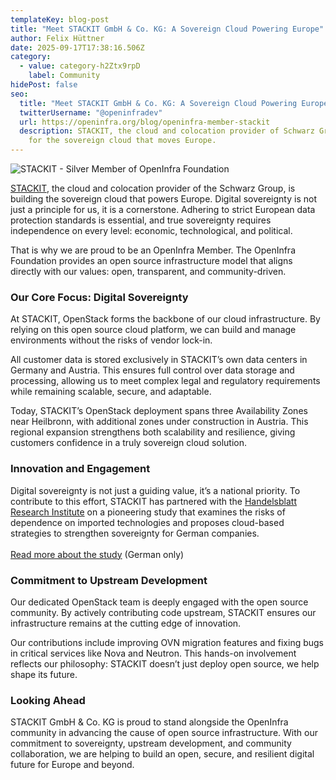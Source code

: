 ```yaml
---
templateKey: blog-post
title: "Meet STACKIT GmbH & Co. KG: A Sovereign Cloud Powering Europe"
author: Felix Hüttner
date: 2025-09-17T17:38:16.506Z
category:
  - value: category-h2Ztx9rpD
    label: Community
hidePost: false
seo:
  title: "Meet STACKIT GmbH & Co. KG: A Sovereign Cloud Powering Europe"
  twitterUsername: "@openinfradev"
  url: https://openinfra.org/blog/openinfra-member-stackit
  description: STACKIT, the cloud and colocation provider of Schwarz Group, stands
    for the sovereign cloud that moves Europe.
---
```

![STACKIT - Silver Member of OpenInfra Foundation](/img/stackit-membershout.png "STACKIT - Silver Member of OpenInfra Foundation")

[STACKIT](https://www.stackit.de/en/), the cloud and colocation provider of the Schwarz Group, is building the sovereign cloud that powers Europe. Digital sovereignty is not just a principle for us, it is a cornerstone. Adhering to strict European data protection standards is essential, and true sovereignty requires independence on every level: economic, technological, and political.

That is why we are proud to be an OpenInfra Member. The OpenInfra Foundation provides an open source infrastructure model that aligns directly with our values: open, transparent, and community-driven.

### Our Core Focus: Digital Sovereignty

At STACKIT, OpenStack forms the backbone of our cloud infrastructure. By relying on this open source cloud platform, we can build and manage environments without the risks of vendor lock-in.

All customer data is stored exclusively in STACKIT’s own data centers in Germany and Austria. This ensures full control over data storage and processing, allowing us to meet complex legal and regulatory requirements while remaining scalable, secure, and adaptable.

Today, STACKIT’s OpenStack deployment spans three Availability Zones near Heilbronn, with additional zones under construction in Austria. This regional expansion strengthens both scalability and resilience, giving customers confidence in a truly sovereign cloud solution.

### Innovation and Engagement

Digital sovereignty is not just a guiding value, it’s a national priority. To contribute to this effort, STACKIT has partnered with the [Handelsblatt Research Institute](https://research.handelsblatt.com/) on a pioneering study that examines the risks of dependence on imported technologies and proposes cloud-based strategies to strengthen sovereignty for German companies.\
\
[Read more about the study](https://www.stackit.de/de/kontakt-handelsblatt-studie/) (German only)

### Commitment to Upstream Development

Our dedicated OpenStack team is deeply engaged with the open source community. By actively contributing code upstream, STACKIT ensures our infrastructure remains at the cutting edge of innovation.

Our contributions include improving OVN migration features and fixing bugs in critical services like Nova and Neutron. This hands-on involvement reflects our philosophy: STACKIT doesn’t just deploy open source, we help shape its future.

### Looking Ahead

STACKIT GmbH & Co. KG is proud to stand alongside the OpenInfra community in advancing the cause of open source infrastructure. With our commitment to sovereignty, upstream development, and community collaboration, we are helping to build an open, secure, and resilient digital future for Europe and beyond.
